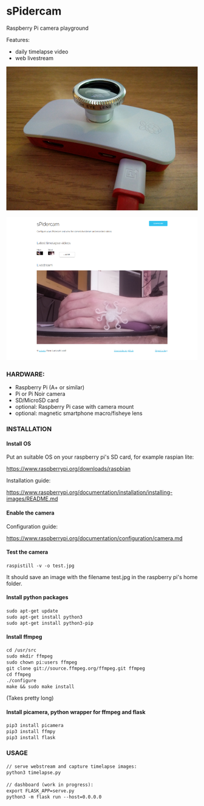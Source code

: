 # sPidercam

Raspberry Pi camera playground

Features:
- daily timelapse video
- web livestream

![Raspberry Pi with PiCamera and Lens](static/gfx/picamera01.png)

![Well it's got eight arms](static/gfx/dashboard01.png)

### HARDWARE:

- Raspberry Pi (A+ or similar)
- Pi or Pi Noir camera
- SD/MicroSD card
- optional: Raspberry Pi case with camera mount
- optional: magnetic smartphone macro/fisheye lens

### INSTALLATION

#### Install OS

Put an suitable OS on your raspberry pi's SD card, for example raspian lite:

https://www.raspberrypi.org/downloads/raspbian

Installation guide:

https://www.raspberrypi.org/documentation/installation/installing-images/README.md

#### Enable the camera

Configuration guide:

https://www.raspberrypi.org/documentation/configuration/camera.md

#### Test the camera

```
raspistill -v -o test.jpg
```

It should save an image with the filename test.jpg in the raspberry pi's home folder.

#### Install python packages
```
sudo apt-get update
sudo apt-get install python3
sudo apt-get install python3-pip
```

#### Install ffmpeg

```
cd /usr/src
sudo mkdir ffmpeg
sudo chown pi:users ffmpeg
git clone git://source.ffmpeg.org/ffmpeg.git ffmpeg
cd ffmpeg
./configure
make && sudo make install
```

(Takes pretty long)

#### Install picamera, python wrapper for ffmpeg and flask
```
pip3 install picamera
pip3 install ffmpy
pip3 install flask
```

### USAGE

```
// serve webstream and capture timelapse images:
python3 timelapse.py

// dashboard (work in progress):
export FLASK_APP=serve.py
python3 -m flask run --host=0.0.0.0
```
